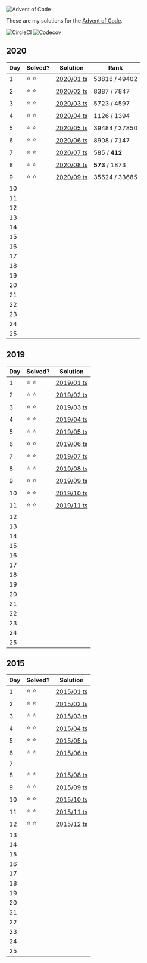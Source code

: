 ![Advent of Code](https://repository-images.githubusercontent.com/317645101/ed17dd00-3744-11eb-8581-ff1ef6309717)

These are my solutions for the [Advent of Code](https://adventofcode.com/).

![CircleCI](https://img.shields.io/circleci/build/github/matthewtole/advent-of-code?style=for-the-badge) [![Codecov](https://img.shields.io/codecov/c/github/matthewtole/advent-of-code?style=for-the-badge)](https://codecov.io/gh/matthewtole/advent-of-code)

## 2020

| Day | Solved?       | Solution                                                                         | Rank           |
| --- | ------------- | -------------------------------------------------------------------------------- | -------------- |
| 1   | :star: :star: | [2020/01.ts](https://github.com/matthewtole/advent-of-code/blob/main/2020/01.ts) | 53816 / 49402  |
| 2   | :star: :star: | [2020/02.ts](https://github.com/matthewtole/advent-of-code/blob/main/2020/02.ts) | 8387 / 7847    |
| 3   | :star: :star: | [2020/03.ts](https://github.com/matthewtole/advent-of-code/blob/main/2020/03.ts) | 5723 / 4597    |
| 4   | :star: :star: | [2020/04.ts](https://github.com/matthewtole/advent-of-code/blob/main/2020/04.ts) | 1126 / 1394    |
| 5   | :star: :star: | [2020/05.ts](https://github.com/matthewtole/advent-of-code/blob/main/2020/05.ts) | 39484 / 37850  |
| 6   | :star: :star: | [2020/06.ts](https://github.com/matthewtole/advent-of-code/blob/main/2020/06.ts) | 8908 / 7147    |
| 7   | :star: :star: | [2020/07.ts](https://github.com/matthewtole/advent-of-code/blob/main/2020/07.ts) | 585 / **412**  |
| 8   | :star: :star: | [2020/08.ts](https://github.com/matthewtole/advent-of-code/blob/main/2020/08.ts) | **573** / 1873 |
| 9   | :star: :star: | [2020/09.ts](https://github.com/matthewtole/advent-of-code/blob/main/2020/09.ts) | 35624 / 33685  |
| 10  |               |                                                                                  |                |
| 11  |               |                                                                                  |                |
| 12  |               |                                                                                  |                |
| 13  |               |                                                                                  |                |
| 14  |               |                                                                                  |                |
| 15  |               |                                                                                  |                |
| 16  |               |                                                                                  |                |
| 17  |               |                                                                                  |                |
| 18  |               |                                                                                  |                |
| 19  |               |                                                                                  |                |
| 20  |               |                                                                                  |                |
| 21  |               |                                                                                  |                |
| 22  |               |                                                                                  |                |
| 23  |               |                                                                                  |                |
| 24  |               |                                                                                  |                |
| 25  |               |                                                                                  |                |

## 2019

| Day | Solved?       | Solution                                                                         |
| --- | ------------- | -------------------------------------------------------------------------------- |
| 1   | :star: :star: | [2019/01.ts](https://github.com/matthewtole/advent-of-code/blob/main/2019/01.ts) |
| 2   | :star: :star: | [2019/02.ts](https://github.com/matthewtole/advent-of-code/blob/main/2019/02.ts) |
| 3   | :star: :star: | [2019/03.ts](https://github.com/matthewtole/advent-of-code/blob/main/2019/03.ts) |
| 4   | :star: :star: | [2019/04.ts](https://github.com/matthewtole/advent-of-code/blob/main/2019/04.ts) |
| 5   | :star: :star: | [2019/05.ts](https://github.com/matthewtole/advent-of-code/blob/main/2019/05.ts) |
| 6   | :star: :star: | [2019/06.ts](https://github.com/matthewtole/advent-of-code/blob/main/2019/06.ts) |
| 7   | :star: :star: | [2019/07.ts](https://github.com/matthewtole/advent-of-code/blob/main/2019/07.ts) |
| 8   | :star: :star: | [2019/08.ts](https://github.com/matthewtole/advent-of-code/blob/main/2019/08.ts) |
| 9   | :star: :star: | [2019/09.ts](https://github.com/matthewtole/advent-of-code/blob/main/2019/09.ts) |
| 10  | :star: :star: | [2019/10.ts](https://github.com/matthewtole/advent-of-code/blob/main/2019/10.ts) |
| 11  | :star: :star: | [2019/11.ts](https://github.com/matthewtole/advent-of-code/blob/main/2019/11.ts) |
| 12  |               |                                                                                  |
| 13  |               |                                                                                  |
| 14  |               |                                                                                  |
| 15  |               |                                                                                  |
| 16  |               |                                                                                  |
| 17  |               |                                                                                  |
| 18  |               |                                                                                  |
| 19  |               |                                                                                  |
| 20  |               |                                                                                  |
| 21  |               |                                                                                  |
| 22  |               |                                                                                  |
| 23  |               |                                                                                  |
| 24  |               |                                                                                  |
| 25  |               |                                                                                  |

## 2015

| Day | Solved?       | Solution                                                                         |
| --- | ------------- | -------------------------------------------------------------------------------- |
| 1   | :star: :star: | [2015/01.ts](https://github.com/matthewtole/advent-of-code/blob/main/2015/01.ts) |
| 2   | :star: :star: | [2015/02.ts](https://github.com/matthewtole/advent-of-code/blob/main/2015/02.ts) |
| 3   | :star: :star: | [2015/03.ts](https://github.com/matthewtole/advent-of-code/blob/main/2015/03.ts) |
| 4   | :star: :star: | [2015/04.ts](https://github.com/matthewtole/advent-of-code/blob/main/2015/04.ts) |
| 5   | :star: :star: | [2015/05.ts](https://github.com/matthewtole/advent-of-code/blob/main/2015/05.ts) |
| 6   | :star: :star: | [2015/06.ts](https://github.com/matthewtole/advent-of-code/blob/main/2015/06.ts) |
| 7   |               |                                                                                  |
| 8   | :star: :star: | [2015/08.ts](https://github.com/matthewtole/advent-of-code/blob/main/2015/08.ts) |
| 9   | :star: :star: | [2015/09.ts](https://github.com/matthewtole/advent-of-code/blob/main/2015/09.ts) |
| 10  | :star: :star: | [2015/10.ts](https://github.com/matthewtole/advent-of-code/blob/main/2015/10.ts) |
| 11  | :star: :star: | [2015/11.ts](https://github.com/matthewtole/advent-of-code/blob/main/2015/11.ts) |
| 12  | :star: :star: | [2015/12.ts](https://github.com/matthewtole/advent-of-code/blob/main/2015/12.ts) |
| 13  |               |                                                                                  |
| 14  |               |                                                                                  |
| 15  |               |                                                                                  |
| 16  |               |                                                                                  |
| 17  |               |                                                                                  |
| 18  |               |                                                                                  |
| 19  |               |                                                                                  |
| 20  |               |                                                                                  |
| 21  |               |                                                                                  |
| 22  |               |                                                                                  |
| 23  |               |                                                                                  |
| 24  |               |                                                                                  |
| 25  |               |                                                                                  |
